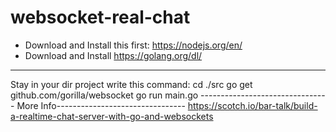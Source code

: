 # websocket-real-chat

- Download and Install this first: https://nodejs.org/en/
- Download and Install https://golang.org/dl/
------------
Stay in your dir project write this command:
cd ./src
go get github.com/gorilla/websocket
go run main.go
-------------------------------- More Info--------------------------------
https://scotch.io/bar-talk/build-a-realtime-chat-server-with-go-and-websockets
